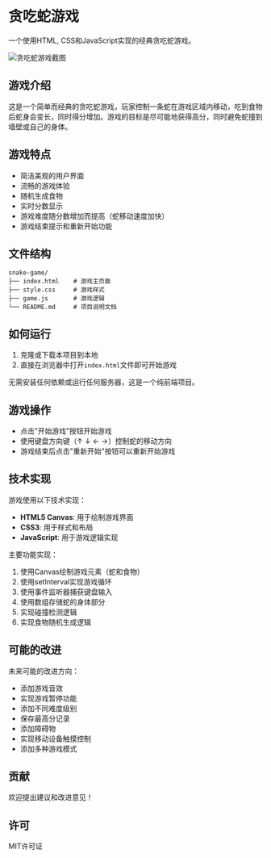# 贪吃蛇游戏

一个使用HTML, CSS和JavaScript实现的经典贪吃蛇游戏。

![贪吃蛇游戏截图](https://via.placeholder.com/400x400.png?text=贪吃蛇游戏)

## 游戏介绍

这是一个简单而经典的贪吃蛇游戏，玩家控制一条蛇在游戏区域内移动，吃到食物后蛇身会变长，同时得分增加。游戏的目标是尽可能地获得高分，同时避免蛇撞到墙壁或自己的身体。

## 游戏特点

- 简洁美观的用户界面
- 流畅的游戏体验
- 随机生成食物
- 实时分数显示
- 游戏难度随分数增加而提高（蛇移动速度加快）
- 游戏结束提示和重新开始功能

## 文件结构

```
snake-game/
├── index.html    # 游戏主页面
├── style.css     # 游戏样式
├── game.js       # 游戏逻辑
└── README.md     # 项目说明文档
```

## 如何运行

1. 克隆或下载本项目到本地
2. 直接在浏览器中打开`index.html`文件即可开始游戏

无需安装任何依赖或运行任何服务器，这是一个纯前端项目。

## 游戏操作

- 点击"开始游戏"按钮开始游戏
- 使用键盘方向键（↑ ↓ ← →）控制蛇的移动方向
- 游戏结束后点击"重新开始"按钮可以重新开始游戏

## 技术实现

游戏使用以下技术实现：

- **HTML5 Canvas**: 用于绘制游戏界面
- **CSS3**: 用于样式和布局
- **JavaScript**: 用于游戏逻辑实现

主要功能实现：

1. 使用Canvas绘制游戏元素（蛇和食物）
2. 使用setInterval实现游戏循环
3. 使用事件监听器捕获键盘输入
4. 使用数组存储蛇的身体部分
5. 实现碰撞检测逻辑
6. 实现食物随机生成逻辑

## 可能的改进

未来可能的改进方向：

- 添加游戏音效
- 实现游戏暂停功能
- 添加不同难度级别
- 保存最高分记录
- 添加障碍物
- 实现移动设备触摸控制
- 添加多种游戏模式

## 贡献

欢迎提出建议和改进意见！

## 许可

MIT许可证